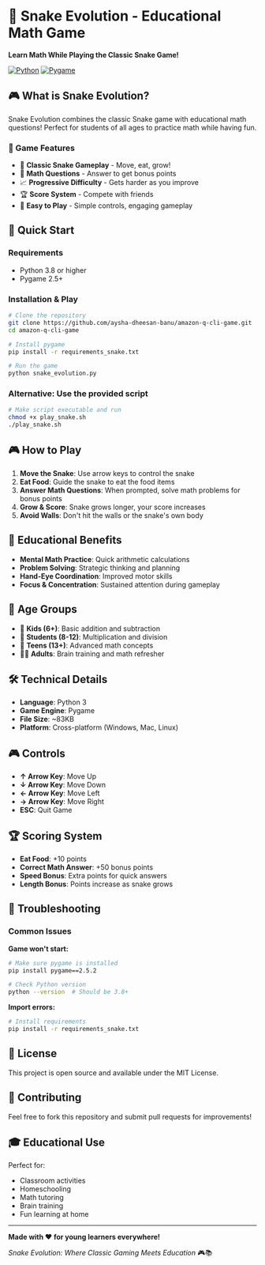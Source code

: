 # 🐍 Snake Evolution - Educational Math Game

**Learn Math While Playing the Classic Snake Game!**

[![Python](https://img.shields.io/badge/Python-3.8+-blue.svg)](https://python.org)
[![Pygame](https://img.shields.io/badge/Pygame-2.5+-green.svg)](https://pygame.org)

## 🎮 What is Snake Evolution?

Snake Evolution combines the classic Snake game with educational math questions! Perfect for students of all ages to practice math while having fun.

### 🎯 Game Features

- 🐍 **Classic Snake Gameplay** - Move, eat, grow!
- 🧮 **Math Questions** - Answer to get bonus points
- 📈 **Progressive Difficulty** - Gets harder as you improve
- 🏆 **Score System** - Compete with friends
- 📱 **Easy to Play** - Simple controls, engaging gameplay

## 🚀 Quick Start

### Requirements
- Python 3.8 or higher
- Pygame 2.5+

### Installation & Play

```bash
# Clone the repository
git clone https://github.com/aysha-dheesan-banu/amazon-q-cli-game.git
cd amazon-q-cli-game

# Install pygame
pip install -r requirements_snake.txt

# Run the game
python snake_evolution.py
```

### Alternative: Use the provided script
```bash
# Make script executable and run
chmod +x play_snake.sh
./play_snake.sh
```

## 🎮 How to Play

1. **Move the Snake**: Use arrow keys to control the snake
2. **Eat Food**: Guide the snake to eat the food items
3. **Answer Math Questions**: When prompted, solve math problems for bonus points
4. **Grow & Score**: Snake grows longer, your score increases
5. **Avoid Walls**: Don't hit the walls or the snake's own body

## 🧮 Educational Benefits

- **Mental Math Practice**: Quick arithmetic calculations
- **Problem Solving**: Strategic thinking and planning
- **Hand-Eye Coordination**: Improved motor skills
- **Focus & Concentration**: Sustained attention during gameplay

## 🎯 Age Groups

- 👶 **Kids (6+)**: Basic addition and subtraction
- 🧒 **Students (8-12)**: Multiplication and division
- 👦 **Teens (13+)**: Advanced math concepts
- 👨‍🎓 **Adults**: Brain training and math refresher

## 🛠️ Technical Details

- **Language**: Python 3
- **Game Engine**: Pygame
- **File Size**: ~83KB
- **Platform**: Cross-platform (Windows, Mac, Linux)

## 🎮 Controls

- **↑ Arrow Key**: Move Up
- **↓ Arrow Key**: Move Down  
- **← Arrow Key**: Move Left
- **→ Arrow Key**: Move Right
- **ESC**: Quit Game

## 🏆 Scoring System

- **Eat Food**: +10 points
- **Correct Math Answer**: +50 bonus points
- **Speed Bonus**: Extra points for quick answers
- **Length Bonus**: Points increase as snake grows

## 🐛 Troubleshooting

### Common Issues

**Game won't start:**
```bash
# Make sure pygame is installed
pip install pygame==2.5.2

# Check Python version
python --version  # Should be 3.8+
```

**Import errors:**
```bash
# Install requirements
pip install -r requirements_snake.txt
```

## 📄 License

This project is open source and available under the MIT License.

## 🤝 Contributing

Feel free to fork this repository and submit pull requests for improvements!

## 🎓 Educational Use

Perfect for:
- Classroom activities
- Homeschooling
- Math tutoring
- Brain training
- Fun learning at home

---

**Made with ❤️ for young learners everywhere!**

*Snake Evolution: Where Classic Gaming Meets Education* 🎮📚
